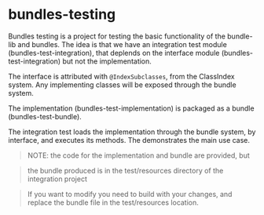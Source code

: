 <!--
Licensed to the Apache Software Foundation (ASF) under one
or more contributor license agreements.  See the NOTICE file
distributed with this work for additional information
regarding copyright ownership.  The ASF licenses this file
to you under the Apache License, Version 2.0 (the
"License"); you may not use this file except in compliance
with the License.  You may obtain a copy of the License at

    http://www.apache.org/licenses/LICENSE-2.0

Unless required by applicable law or agreed to in writing, software
distributed under the License is distributed on an "AS IS" BASIS,
WITHOUT WARRANTIES OR CONDITIONS OF ANY KIND, either express or implied.
See the License for the specific language governing permissions and
limitations under the License.
-->

# bundles-testing

Bundles testing is a project for testing the basic functionality of the bundle-lib and bundles.
The idea is that we have an integration test module (bundles-test-integration), that deplends on the interface module
(bundles-test-integration) but not the implementation.

The interface is attributed with `@IndexSubclasses`, from the ClassIndex system.  Any implementing classes
will be exposed through the bundle system.

The implementation (bundles-test-implementation) is packaged as a bundle (bundles-test-bundle).

The integration test loads the implementation through the bundle system, by interface, and executes its methods.
The demonstrates the main use case.

> NOTE: the code for the implementation and bundle are provided, but

> the bundle produced is in the test/resources directory of the integration project

> If you want to modify you need to build with your changes, and replace the bundle file in the test/resources location.